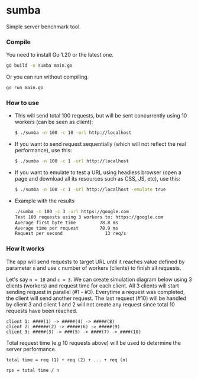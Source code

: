 # sumba
Simple server benchmark tool.


### Compile
You need to install Go 1.20 or the latest one.

```bash
go build -o sumba main.go
```

Or you can run without compiling.
```bash
go run main.go
```

### How to use

* This will send total 100 requests, but will be sent concurrently using 10 workers (can be seen as client):
    ```bash
    $ ./sumba -n 100 -c 10 -url http://localhost
    ```

* If you want to send request sequentially (which will not reflect the real performance), use this:
    ```bash
    $ ./sumba -n 100 -c 1 -url http://localhost
    ```

* If you want to emulate to test a URL using headless browser (open a page and download all its resources such as CSS, JS, etc), use this:
    ```bash
    $ ./sumba -n 100 -c 1 -url http://localhost -emulate true
    ```


* Example with the results
    ```bash
    ./sumba -n 100 -c 3 -url https://google.com
    Test 100 requests using 3 workers to: https://google.com
    Average first byte time         78.8 ms
    Average time per request        78.9 ms
    Request per second                13 req/s
    ```

### How it works
The app will send requests to target URL until it reaches value defined by parameter `n`
and use `c` number of workers (clients) to finish all requests.

Let's say `n = 10` and `c = 3`. We can create simulation diagram below using 3 clients (workers)
and request time for each client. All 3 clients will start sending request in parallel (#1 - #3). Everytime a request was completed, the client will send another request.
The last request (#10) will be handled by client 3 and client 1 and 2 will not create any
request since total 10 requests have been reached.

```
client 1: ####(1) -> #####(4) -> #####(8)
client 2: ######(2) -> #####(6) -> #####(9)
client 3: #####(3) -> ###(5) -> ####(7) -> ####(10)
```

Total request time (e.g 10 requests above) will be used to determine the server performance.

```
total time = req (1) + req (2) + ... + req (n)

rps = total time / n
```